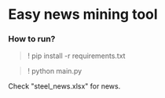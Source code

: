 # Easy news mining tool

### How to run?

> ! pip install -r requirements.txt

> ! python main.py

Check "steel_news.xlsx" for news.
